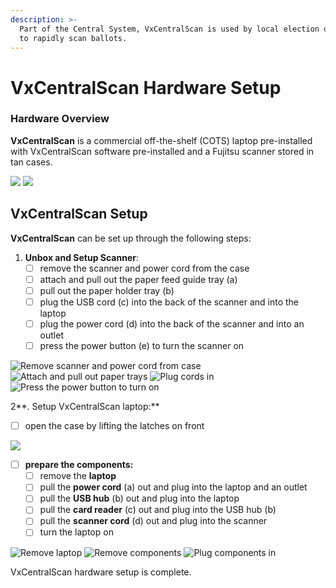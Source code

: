 ```yaml
---
description: >-
  Part of the Central System, VxCentralScan is used by local election officials
  to rapidly scan ballots.
---
```


# VxCentralScan Hardware Setup

### Hardware Overview

**VxCentralScan** is a commercial off-the-shelf (COTS) laptop pre-installed with VxCentralScan software pre-installed and a Fujitsu scanner stored in tan cases.

![](<../.gitbook/assets/vxcentral in cases.png>) ![](<../.gitbook/assets/vxcentral setup.png>)



## **VxCentralScan** Setup

**VxCentralScan** can be set up through the following steps:

1. **Unbox and Setup Scanner**:&#x20;
   * [ ] remove the scanner and power cord from the case
   * [ ] attach and pull out the paper feed guide tray (a)
   * [ ] pull out the paper holder tray (b)
   * [ ] plug the USB cord (c) into the back of the scanner and into the laptop
   * [ ] plug the power cord (d) into the back of the scanner and into an outlet
   * [ ] press the power button (e) to turn the scanner on

![Remove scanner and power cord from case](<../.gitbook/assets/central scan not setup.png>) ![Attach and pull out paper trays](<../.gitbook/assets/central scan telesopoing.png>) ![Plug cords in](<../.gitbook/assets/central scan plug ins.png>) ![Press the power button to turn on](<../.gitbook/assets/central scan power (1).png>)



2**.  Setup VxCentralScan laptop:**

* [ ] open the case by lifting the latches on front

![](<../.gitbook/assets/image (199).png>)

* [ ] **prepare the components:**
  * [ ] remove the **laptop**
  * [ ] pull the **power cord** (a) out and plug into the laptop and an outlet
  * [ ] pull the **USB hub** (b) out and plug into the laptop
  * [ ] pull the **card reader** (c) out and plug into the USB hub (b)
  * [ ] pull the **scanner cord** (d) out and plug into the scanner
  * [ ] turn the laptop on

![Remove laptop](<../.gitbook/assets/VxCentralScan case open laptop in.png>) ![Remove components](<../.gitbook/assets/Vxcentral scan case open laptop removed.png>) ![Plug components in](<../.gitbook/assets/vxadmin peripherals.png>)

VxCentralScan hardware setup is complete.
